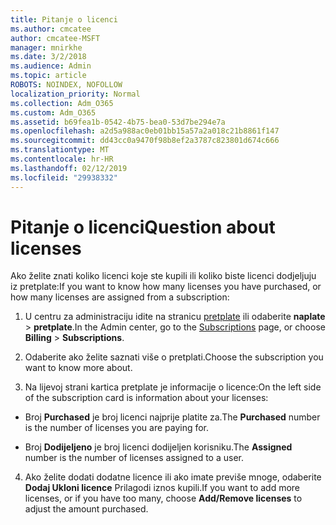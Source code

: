 ```yaml
---
title: Pitanje o licenci
ms.author: cmcatee
author: cmcatee-MSFT
manager: mnirkhe
ms.date: 3/2/2018
ms.audience: Admin
ms.topic: article
ROBOTS: NOINDEX, NOFOLLOW
localization_priority: Normal
ms.collection: Adm_O365
ms.custom: Adm_O365
ms.assetid: b69fea1b-0542-4b75-bea0-53d7be294e7a
ms.openlocfilehash: a2d5a988ac0eb01bb15a57a2a018c21b8861f147
ms.sourcegitcommit: dd43cc0a9470f98b8ef2a3787c823801d674c666
ms.translationtype: MT
ms.contentlocale: hr-HR
ms.lasthandoff: 02/12/2019
ms.locfileid: "29938332"
---
```

# <a name="question-about-licenses"></a><span data-ttu-id="60302-102">Pitanje o licenci</span><span class="sxs-lookup"><span data-stu-id="60302-102">Question about licenses</span></span>

<span data-ttu-id="60302-103">Ako želite znati koliko licenci koje ste kupili ili koliko biste licenci dodjeljuju iz pretplate:</span><span class="sxs-lookup"><span data-stu-id="60302-103">If you want to know how many licenses you have purchased, or how many licenses are assigned from a subscription:</span></span>
  
1. <span data-ttu-id="60302-104">U centru za administraciju idite na stranicu [pretplate](https://go.microsoft.com/fwlink/p/?linkid=842054) ili odaberite **naplate** \> **pretplate**.</span><span class="sxs-lookup"><span data-stu-id="60302-104">In the Admin center, go to the [Subscriptions](https://go.microsoft.com/fwlink/p/?linkid=842054) page, or choose **Billing** \> **Subscriptions**.</span></span>
    
2. <span data-ttu-id="60302-105">Odaberite ako želite saznati više o pretplati.</span><span class="sxs-lookup"><span data-stu-id="60302-105">Choose the subscription you want to know more about.</span></span>
    
3. <span data-ttu-id="60302-106">Na lijevoj strani kartica pretplate je informacije o licence:</span><span class="sxs-lookup"><span data-stu-id="60302-106">On the left side of the subscription card is information about your licenses:</span></span>
    
  - <span data-ttu-id="60302-107">Broj **Purchased** je broj licenci najprije platite za.</span><span class="sxs-lookup"><span data-stu-id="60302-107">The **Purchased** number is the number of licenses you are paying for.</span></span> 
    
  - <span data-ttu-id="60302-108">Broj **Dodijeljeno** je broj licenci dodijeljen korisniku.</span><span class="sxs-lookup"><span data-stu-id="60302-108">The **Assigned** number is the number of licenses assigned to a user.</span></span> 
    
4. <span data-ttu-id="60302-109">Ako želite dodati dodatne licence ili ako imate previše mnoge, odaberite **Dodaj Ukloni licence** Prilagodi iznos kupili.</span><span class="sxs-lookup"><span data-stu-id="60302-109">If you want to add more licenses, or if you have too many, choose **Add/Remove licenses** to adjust the amount purchased.</span></span> 
    

